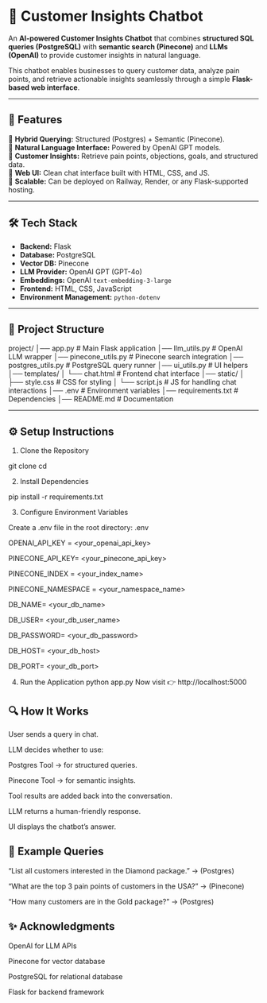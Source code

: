 # 🧠 Customer Insights Chatbot  

An **AI-powered Customer Insights Chatbot** that combines **structured SQL queries (PostgreSQL)** with **semantic search (Pinecone)** and **LLMs (OpenAI)** to provide customer insights in natural language.  

This chatbot enables businesses to query customer data, analyze pain points, and retrieve actionable insights seamlessly through a simple **Flask-based web interface**.  

---

## 🚀 Features  
🔹 **Hybrid Querying:** Structured (Postgres) + Semantic (Pinecone).  
🔹 **Natural Language Interface:** Powered by OpenAI GPT models.  
🔹 **Customer Insights:** Retrieve pain points, objections, goals, and structured data.  
🔹 **Web UI:** Clean chat interface built with HTML, CSS, and JS.  
🔹 **Scalable:** Can be deployed on Railway, Render, or any Flask-supported hosting.  

---

## 🛠️ Tech Stack  
- **Backend:** Flask  
- **Database:** PostgreSQL  
- **Vector DB:** Pinecone  
- **LLM Provider:** OpenAI GPT (GPT-4o)  
- **Embeddings:** OpenAI `text-embedding-3-large`  
- **Frontend:** HTML, CSS, JavaScript  
- **Environment Management:** `python-dotenv`  

---

## 📂 Project Structure  
project/
│── app.py # Main Flask application
│── llm_utils.py # OpenAI LLM wrapper
│── pinecone_utils.py # Pinecone search integration
│── postgres_utils.py # PostgreSQL query runner
│── ui_utils.py # UI helpers
│── templates/
│ └── chat.html # Frontend chat interface
│── static/
│ ├── style.css # CSS for styling
│ └── script.js # JS for handling chat interactions
│── .env # Environment variables
│── requirements.txt # Dependencies
│── README.md # Documentation

---

## ⚙️ Setup Instructions  

1. Clone the Repository  

git clone <your-repo-url>
cd <repo-name>

2. Install Dependencies

pip install -r requirements.txt

3. Configure Environment Variables

Create a .env file in the root directory:
.env

OPENAI_API_KEY = <your_openai_api_key>

PINECONE_API_KEY= <your_pinecone_api_key>

PINECONE_INDEX = <your_index_name>

PINECONE_NAMESPACE = <your_namespace_name>

DB_NAME= <your_db_name>

DB_USER= <your_db_user_name>

DB_PASSWORD= <your_db_password>

DB_HOST= <your_db_host>

DB_PORT= <your_db_port>


4. Run the Application
python app.py
Now visit 👉 http://localhost:5000


## 🔍 How It Works
User sends a query in chat.

LLM decides whether to use:

Postgres Tool → for structured queries.

Pinecone Tool → for semantic insights.

Tool results are added back into the conversation.

LLM returns a human-friendly response.

UI displays the chatbot’s answer.

## 🧪 Example Queries
“List all customers interested in the Diamond package.” → (Postgres)

“What are the top 3 pain points of customers in the USA?” → (Pinecone)

“How many customers are in the Gold package?” → (Postgres)


## ✨ Acknowledgments
OpenAI for LLM APIs

Pinecone for vector database

PostgreSQL for relational database

Flask for backend framework